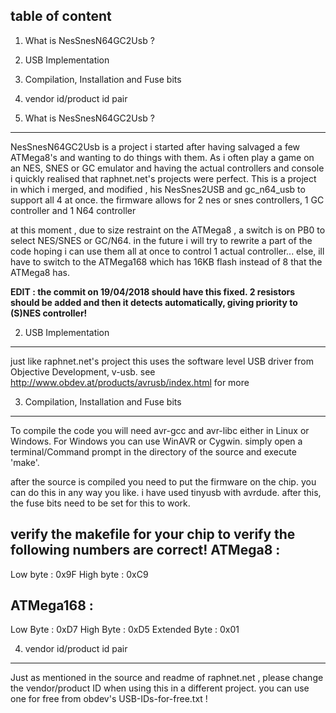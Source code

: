 table of content
-----------------------

1) What is NesSnesN64GC2Usb ?
2) USB Implementation
3) Compilation, Installation and Fuse bits
4) vendor id/product id pair


1) What is NesSnesN64GC2Usb ?
-------------------------------------------

NesSnesN64GC2Usb is a project i started after having salvaged a few ATMega8's and wanting to do things with them.
As i often play a game on an NES, SNES or GC emulator and having the actual controllers and console i quickly realised that raphnet.net's projects were perfect.
This is a project in which i merged, and modified , his NesSnes2USB and gc_n64_usb to support all 4 at once.
the firmware allows for 2 nes or snes controllers, 1 GC controller and 1 N64 controller

at this moment , due to size restraint on the ATMega8 , a switch is on PB0 to select NES/SNES or GC/N64. 
in the future i will try to rewrite a part of the code hoping i can use them all at once to control 1 actual controller...
else, ill have to switch to the ATMega168 which has 16KB flash instead of 8 that the ATMega8 has.

**EDIT : the commit on 19/04/2018 should have this fixed. 2 resistors should be added and then it detects automatically, giving priority to (S)NES controller!**



2) USB Implementation
-------------------------------------------

just like raphnet.net's project this uses the software level USB driver from Objective Development, v-usb.
see http://www.obdev.at/products/avrusb/index.html for more



3) Compilation, Installation and Fuse bits
-------------------------------------------

To compile the code you will need avr-gcc and avr-libc either in Linux or Windows. For Windows you can use WinAVR or Cygwin.
simply open a terminal/Command prompt in the directory of the source and execute 'make'.

after the source is compiled you need to put the firmware on the chip. you can do this in any way you like. 
i have used tinyusb with avrdude.
after this, the fuse bits need to be set for this to work.

verify the makefile for your chip to verify the following numbers are correct!
ATMega8 : 
-------------
Low byte : 0x9F
High byte : 0xC9

ATMega168 : 
-------------
Low Byte : 0xD7
High Byte : 0xD5
Extended Byte : 0x01




4) vendor id/product id pair
-------------------------------------------

Just as mentioned in the source and readme of raphnet.net , please change the vendor/product ID when using this in a different project.
you can use one for free from obdev's USB-IDs-for-free.txt !
